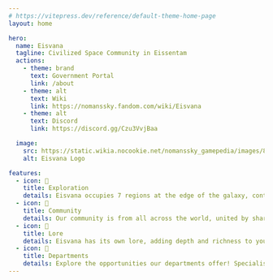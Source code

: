 ```yaml
---
# https://vitepress.dev/reference/default-theme-home-page
layout: home

hero:
  name: Eisvana
  tagline: Civilized Space Community in Eissentam
  actions:
    - theme: brand
      text: Government Portal
      link: /about
    - theme: alt
      text: Wiki
      link: https://nomanssky.fandom.com/wiki/Eisvana
    - theme: alt
      text: Discord
      link: https://discord.gg/Czu3VvjBaa

  image:
    src: https://static.wikia.nocookie.net/nomanssky_gamepedia/images/8/85/Eisvana_Logo.png
    alt: Eisvana Logo

features:
  - icon: 🔭
    title: Exploration
    details: Eisvana occupies 7 regions at the edge of the galaxy, containing over 3000 star systems!
  - icon: 👫
    title: Community
    details: Our community is from all across the world, united by shared interests and diverse perspectives!
  - icon: 📖
    title: Lore
    details: Eisvana has its own lore, adding depth and richness to your experience. It is also open to contributions!
  - icon: 🏢
    title: Departments
    details: Explore the opportunities our departments offer! Specialise in a field of your interest, such as building or wiki documentation.
---
```


